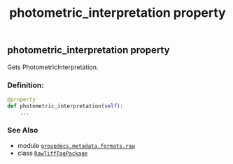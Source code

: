 ﻿---
title: photometric_interpretation property
second_title: GroupDocs.Metadata for Python via .NET API References
description: 
type: docs
url: /python-net/groupdocs.metadata.formats.raw/rawtifftagpackage/photometric_interpretation/
is_root: false
weight: 330
---

## photometric_interpretation property


Gets 	PhotometricInterpretation.
### Definition:
```python
@property
def photometric_interpretation(self):
    ...
```

### See Also
* module [`groupdocs.metadata.formats.raw`](../../)
* class [`RawTiffTagPackage`](/metadata/python-net/groupdocs.metadata.formats.raw/rawtifftagpackage)
